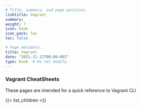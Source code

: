 ```yaml
---
# Title, summary, and page position.
linktitle: Vagrant
summary:
weight: 7
icon: book
icon_pack: fas
toc: false

# Page metadata.
title: Vagrant
date: "2021-11-12T00:00:00Z"
type: book  # Do not modify.
---
```


### Vagrant CheatSheets

These pages are intended for a quick reference to Vagrant CLI

{{< list_children >}}
